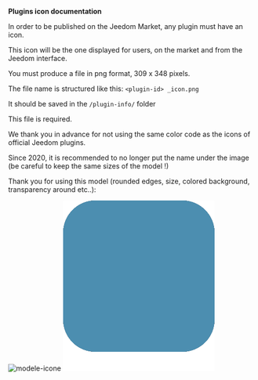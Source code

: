 **Plugins icon documentation**

In order to be published on the Jeedom Market, any plugin must have an icon.

This icon will be the one displayed for users, on the market and from the Jeedom interface.

You must produce a file in png format, 309 x 348 pixels.

The file name is structured like this: `<plugin-id> _icon.png`

It should be saved in the `/plugin-info/` folder

This file is required.

We thank you in advance for not using the same color code as the icons of official Jeedom plugins.

Since 2020, it is recommended to no longer put the name under the image (be careful to keep the same sizes of the model !)

Thank you for using this model (rounded edges, size, colored background, transparency around etc..):

![modele-icone](images/plugin-Jeedom-px.jpg)
![modele-icon](images/template_icon.png)
